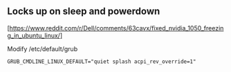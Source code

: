## Locks up on sleep and powerdown
[https://www.reddit.com/r/Dell/comments/63cavx/fixed_nvidia_1050_freezing_in_ubuntu_linux/]

Modify /etc/default/grub
```
GRUB_CMDLINE_LINUX_DEFAULT="quiet splash acpi_rev_override=1"
```

